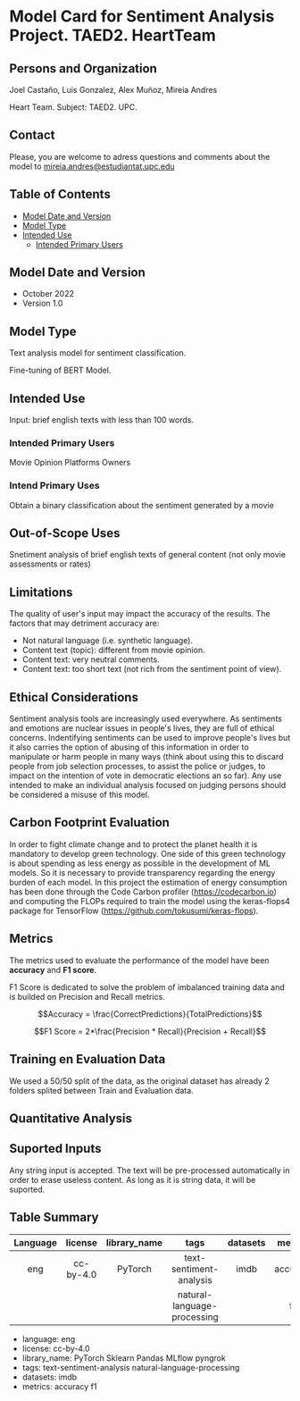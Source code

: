 # Model Card for Sentiment Analysis Project. TAED2. HeartTeam

## Persons and Organization
Joel Castaño, Luis Gonzalez, Alex Muñoz, Mireia Andres


Heart Team. Subject: TAED2. UPC.

## Contact

Please, you are welcome to adress questions and comments about the model to mireia.andres@estudiantat.upc.edu

## Table of Contents
- [Model Date and Version](#model-date-and-version)
- [Model Type](#model-type)
- [Intended Use](#intended-use)
  - [Intended Primary Users](#intended-primary-users)


## Model Date and Version

- October 2022
- Version 1.0

## Model Type

Text analysis model for sentiment classification.

Fine-tuning of BERT Model.

## Intended Use

Input: brief english texts with less than 100 words.

### Intended Primary Users

Movie Opinion Platforms Owners

### Intend Primary Uses

Obtain a binary classification about the sentiment generated by a movie 

## Out-of-Scope Uses

Snetiment analysis of brief english texts of general content (not only movie assessments or rates)

## Limitations

The quality of user's input may impact the accuracy of the results. The factors that may detriment accuracy are:

- Not natural language (i.e. synthetic language).
- Content text (topic): different from movie opinion.
- Content text: very neutral comments.
- Content text: too short text (not rich from the sentiment point of view).

## Ethical Considerations

Sentiment analysis tools are increasingly used everywhere. As sentiments and emotions are nuclear issues in people's lives, they are full of ethical concerns. Indentifying sentiments can be used to improve people's lives but it also carries the option of abusing of this information in order to manipulate or harm people in many ways (think about using this to discard people from job selection processes, to assist the police or judges, to impact on the intention of vote in democratic elections an so far). Any use intended to make an individual analysis focused on judging persons should be considered a misuse of this model.


## Carbon Footprint Evaluation

In order to fight climate change and to protect the planet health it is mandatory to develop green technology. One side of this green technology is about spending as less energy as possible in the development of ML models. So it is necessary to provide transparency regarding the energy burden of each model. In this project the estimation of energy consumption has been done through the Code Carbon profiler (https://codecarbon.io) and computing the FLOPs required to train the model using the keras-flops4 package for TensorFlow (https://github.com/tokusumi/keras-flops).

## Metrics

The metrics used to evaluate the performance of the model have been **accuracy** and **F1 score**.

F1 Score is dedicated to solve the problem of imbalanced training data and is builded on Precision and Recall metrics.

$$Accuracy = \frac{CorrectPredictions}{TotalPredictions}$$

$$F1  Score = 2*\frac{Precision * Recall}{Precision + Recall}$$

## Training en Evaluation Data

We used a 50/50 split of the data, as the original dataset has already 2 folders splited between Train and Evaluation data.

## Quantitative Analysis

## Suported Inputs

Any string input is accepted. The text will be pre-processed automatically in order to erase useless content. As long as it is string data, it will be suported.

## Table Summary

| Language | license   | library_name | tags                       | datasets | metrics |
| :------: | :-----:   | :-----:      | :------:                   |:--------:|:------: |
| eng      | cc-by-4.0 | PyTorch      | text-sentiment-analysis    |  imdb    |accuracy |
|          |           |              |natural-language-processing |          |f1       |


- language:
eng
- license: 
cc-by-4.0
- library_name: 
PyTorch
Sklearn
Pandas
MLflow
pyngrok
- tags:
text-sentiment-analysis
natural-language-processing
- datasets:
imdb
- metrics:
accuracy
f1

